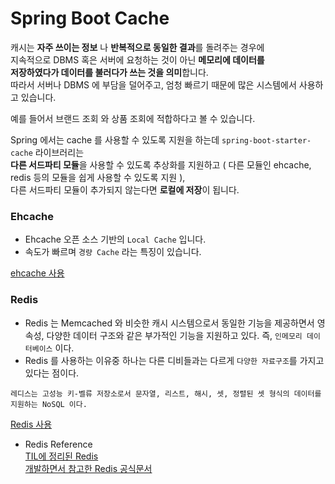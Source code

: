 # Spring Boot Cache

캐시는 **자주 쓰이는 정보** 나 **반복적으로 동일한 결과**를 돌려주는 경우에    
지속적으로 DBMS 혹은 서버에 요청하는 것이 아닌 **메모리에 데이터를    
저장하였다가 데이터를 불러다가 쓰는 것을 의미**합니다.   
따라서 서버나 DBMS 에 부담을 덜어주고, 엄청 빠르기 때문에 많은 시스템에서 사용하고 있습니다.

예를 들어서 브랜드 조회 와 상품 조회에 적합하다고 볼 수 있습니다.

Spring 에서는 cache 를 사용할 수 있도록 지원을 하는데 `spring-boot-starter-cache` 라이브러리는   
**다른 서드파티 모듈**을 사용할 수 있도록 추상화를 지원하고 ( 다른 모듈인 ehcache, redis 등의 모듈을 쉽게 사용할 수 있도록 지원 ),   
다른 서드파티 모듈이 추가되지 않는다면 **로컬에 저장**이 됩니다.

### Ehcache 
- Ehcache 오픈 소스 기반의 `Local Cache` 입니다.
- 속도가 빠르며 `경량 Cache` 라는 특징이 있습니다.

[ehcache 사용](https://github.com/KyungJunNoh/spring-cache/tree/master/ehcache)

### Redis
- Redis 는 Memcached 와 비슷한 캐시 시스템으로서 동일한 기능을 제공하면서 영속성, 다양한 데이터 구조와 같은 부가적인 기능을 지원하고 있다.
즉, `인메모리 데이터베이스` 이다.
- Redis 를 사용하는 이유중 하나는 다른 디비들과는 다르게 `다양한 자료구조`를 가지고 있다는 점이다.
```
레디스는 고성능 키-벨류 저장소로서 문자열, 리스트, 해시, 셋, 정렬된 셋 형식의 데이터를 지원하는 NoSQL 이다.
```

[Redis 사용](https://github.com/KyungJunNoh/spring-cache/tree/master/redis)

- Redis Reference   
[TIL에 정리된 Redis](https://github.com/KyungJunNoh/TIL/blob/main/Backend/Unclassified/redis.md)   
[개발하면서 참고한 Redis 공식문서](https://docs.spring.io/spring-data/data-redis/docs/2.4.14/reference/html/#introduction)
